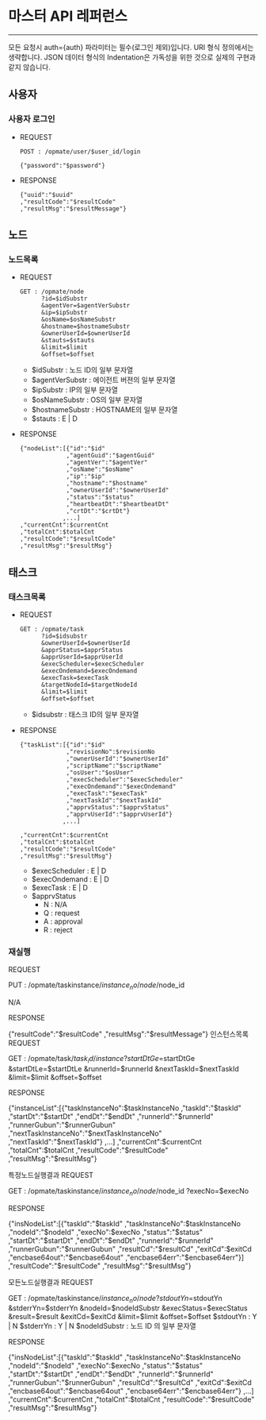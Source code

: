 # 마스터 API 레퍼런스

---

모든 요청시 auth={auth} 파라미터는 필수(로그인 제외)입니다. URI 형식 정의에서는 생략합니다.
JSON 데이터 형식의 Indentation은 가독성을 위한 것으로 실제의 구현과 같지 않습니다.

## 사용자

### 사용자 로그인

- REQUEST
  
  ```
  POST : /opmate/user/$user_id/login
  ```
  ```
  {"password":"$password"}
  ```

- RESPONSE
  ```
  {"uuid":"$uuid"
  ,"resultCode":"$resultCode"
  ,"resultMsg":"$resultMessage"}
  ```

## 노드

### 노드목록

- REQUEST

  ```
  GET : /opmate/node
        ?id=$idSubstr
        &agentVer=$agentVerSubstr
        &ip=$ipSubstr
        &osName=$osNameSubstr
        &hostname=$hostnameSubstr
        &ownerUserId=$ownerUserId
        &stauts=$stauts
        &limit=$limit
        &offset=$offset
  ```
  - $idSubstr : 노드 ID의 일부 문자열
  - $agentVerSubstr : 에이전트 버젼의 일부 문자열
  - $ipSubstr : IP의 일부 문자열
  - $osNameSubstr : OS의 일부 문자열
  - $hostnameSubstr : HOSTNAME의 일부 문자열
  - $stauts : E | D

- RESPONSE

  ```
  {"nodeList":[{"id":"$id"
               ,"agentGuid":"$agentGuid"
               ,"agentVer":"$agentVer"
               ,"osName":"$osName"
               ,"ip":"$ip"
               ,"hostname":"$hostname"
               ,"ownerUserId":"$ownerUserId"
               ,"status":"$status"
               ,"heartbeatDt":"$heartbeatDt"
               ,"crtDt":"$crtDt"}
              ,...]
  ,"currentCnt":$currentCnt
  ,"totalCnt":$totalCnt
  ,"resultCode":"$resultCode"
  ,"resultMsg":"$resultMsg"}
  ```

## 태스크

### 태스크목록

- REQUEST

  ```
  GET : /opmate/task
        ?id=$idsubstr
        &ownerUserId=$ownerUserId
        &apprStatus=$apprStatus
        &apprUserId=$apprUserId
        &execScheduler=$execScheduler
        &execOndemand=$execOndemand
        &execTask=$execTask
        &targetNodeId=$targetNodeId
        &limit=$limit
        &offset=$offset
  ```
  - $idsubstr : 태스크 ID의 일부 문자열

- RESPONSE
  ```
  {"taskList":[{"id":"$id"
               ,"revisionNo":$revisionNo
               ,"ownerUserId":"$ownerUserId"
               ,"scriptName":"$scriptName"
               ,"osUser":"$osUser"
               ,"execScheduler":"$execScheduler"
               ,"execOndemand":"$execOndemand"
               ,"execTask":"$execTask"
               ,"nextTaskId":"$nextTaskId"
               ,"apprvStatus":"$apprvStatus"
               ,"apprvUserId":"$apprvUserId"}
              ,...]

  ,"currentCnt":$currentCnt
  ,"totalCnt":$totalCnt
  ,"resultCode":"$resultCode"
  ,"resultMsg":"$resultMsg"}
  ```
  - $execScheduler : E | D
  - $execOndemand : E | D
  - $execTask : E | D
  - $apprvStatus
    - N : N/A
    - Q : request
    - A : approval
    - R : reject

### 재실행

REQUEST

PUT : /opmate/taskinstance/$instance_no/node/$node_id


N/A

RESPONSE

{"resultCode":"$resultCode"
,"resultMsg":"$resultMessage"}
인스턴스목록
REQUEST

GET : /opmate/task/$task_id/instance
      ?startDtGe=$startDtGe
      &startDtLe=$startDtLe
      &runnerId=$runnerId
      &nextTaskId=$nextTaskId
      &limit=$limit
      &offset=$offset

RESPONSE

{"instanceList":[{"taskInstanceNo":$taskInstanceNo
                 ,"taskId":"$taskId"
                 ,"startDt":"$startDt"
                 ,"endDt":"$endDt"
                 ,"runnerId":"$runnerId"
                 ,"runnerGubun":"$runnerGubun"
                 ,"nextTaskInstanceNo":"$nextTaskInstanceNo"
                 ,"nextTaskId":"$nextTaskId"}
                ,...]
,"currentCnt":$currentCnt
,"totalCnt":$totalCnt
,"resultCode":"$resultCode"
,"resultMsg":"$resultMsg"}


특정노드실행결과
REQUEST

GET : /opmate/taskinstance/$instance_no/node/$node_id
      ?execNo=$execNo

RESPONSE

{"insNodeList":[{"taskId":"$taskId"
                ,"taskInstanceNo":$taskInstanceNo
                ,"nodeId":"$nodeId"
                ,"execNo":$execNo
                ,"status":"$status"
                ,"startDt":"$startDt"
                ,"endDt":"$endDt"
                ,"runnerId":"$runnerId"
                ,"runnerGubun":"$runnerGubun"
                ,"resultCd":"$resultCd"
                ,"exitCd":$exitCd
                ,"encbase64out":"$encbase64out"
                ,"encbase64err":"$encbase64err"}]
,"resultCode":"$resultCode"
,"resultMsg":"$resultMsg"}


모든노드실행결과
REQUEST

GET : /opmate/taskinstance/$instance_no/node
      ?stdoutYn=$stdoutYn
      &stderrYn=$stderrYn
      &nodeId=$nodeIdSubstr
      &execStatus=$execStatus
      &result=$result
      &exitCd=$exitCd
      &limit=$limit
      &offset=$offset
$stdoutYn : Y | N
$stderrYn : Y | N
$nodeIdSubstr : 노드 ID 의 일부 문자열

RESPONSE

{"insNodeList":[{"taskId":"$taskId"
                ,"taskInstanceNo":$taskInstanceNo
				,"nodeId":"$nodeId"
                ,"execNo":$execNo
                ,"status":"$status"
                ,"startDt":"$startDt"
                ,"endDt":"$endDt"
				,"runnerId":"$runnerId"
				,"runnerGubun":"$runnerGubun"
                ,"resultCd":"$resultCd"
                ,"exitCd":$exitCd
                ,"encbase64out":"$encbase64out"
                ,"encbase64err":"$encbase64err"}
			   ,...]
,"currentCnt":$currentCnt
,"totalCnt":$totalCnt
,"resultCode":"$resultCode"
,"resultMsg":"$resultMsg"}
